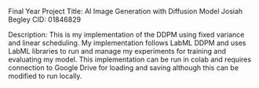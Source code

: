 Final Year Project
Title: AI Image Generation with Diffusion Model
Josiah Begley
CID: 01846829

Description:
This is my implementation of the DDPM using fixed variance and linear scheduling. My implementation follows LabML DDPM and uses LabML libraries to run and manage my experiments for training and evaluating my model. This implementation can be run in colab and requires connection to Google Drive for loading and saving although this can be modified to run locally.
